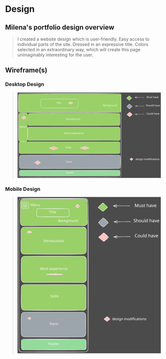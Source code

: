 # Design

## Milena's portfolio design overview

> I created a website design which is user-friendly. Easy access to individual
> parts of the site. Dressed in an expressive title. Colors selected in an
> extraordinary way, which will create this page unimaginably interesting for
> the user.

## Wireframe(s)

### Desktop Design

> ![design](../public/desktop-design.svg)

### Mobile Design

> ![design](../public/portfolio-mobile.svg)
